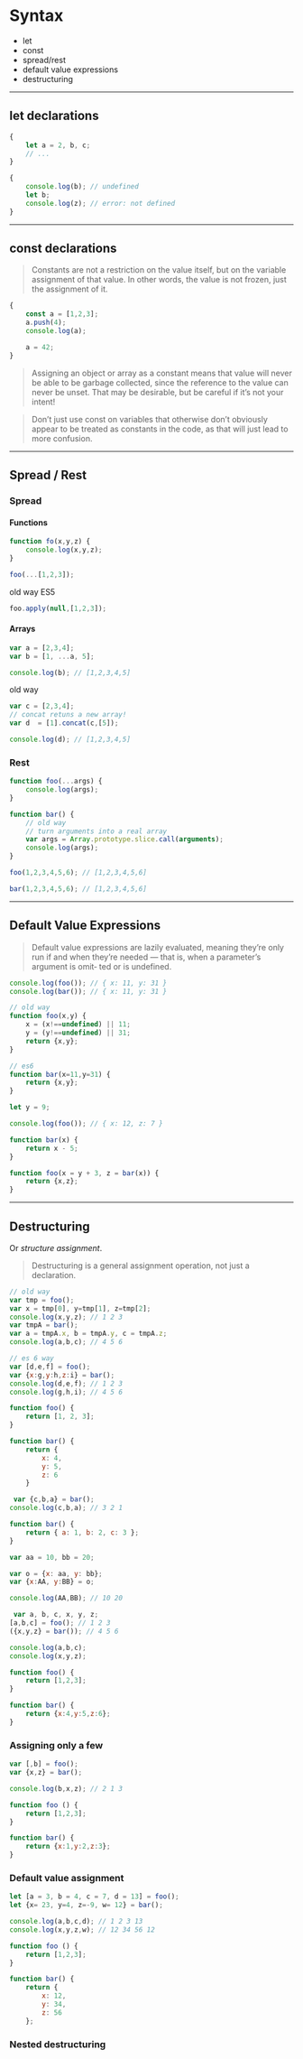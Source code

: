 # Syntax

+ let
+ const
+ spread/rest
+ default value expressions
+ destructuring

---

## let declarations

```js
{
    let a = 2, b, c;
    // ...
}
```

```js
{
    console.log(b); // undefined
    let b;
    console.log(z); // error: not defined
}
```

---

## const declarations

> Constants are not a restriction on the value itself, but on the variable assignment of that value. In other words, the value is not frozen, just the assignment of it.

```js
{
    const a = [1,2,3];
    a.push(4);
    console.log(a);

    a = 42;
}
```

> Assigning an object or array as a constant means that value will never be able to be garbage collected, since the reference to the value can never be unset. That may be desirable, but be careful if it’s not your intent!

>  Don’t just use const on variables that otherwise don’t obviously appear to be treated as constants in the code, as that will just lead to more confusion.

---

## Spread / Rest

### Spread

#### Functions
```js
function fo(x,y,z) {
    console.log(x,y,z);
}

foo(...[1,2,3]);
```

old way ES5

```js
foo.apply(null,[1,2,3]);
```

#### Arrays

```js
var a = [2,3,4];
var b = [1, ...a, 5];

console.log(b); // [1,2,3,4,5]
```

old way

```js
var c = [2,3,4];
// concat retuns a new array!
var d  = [1].concat(c,[5]);

console.log(d); // [1,2,3,4,5]
```

### Rest

```js
function foo(...args) {
    console.log(args);
}

function bar() {
    // old way
    // turn arguments into a real array
    var args = Array.prototype.slice.call(arguments);
    console.log(args);
}

foo(1,2,3,4,5,6); // [1,2,3,4,5,6]

bar(1,2,3,4,5,6); // [1,2,3,4,5,6]
```

---

## Default Value Expressions

> Default value expressions are lazily evaluated, meaning they’re only run if and when they’re needed — that is, when a parameter’s argument is omit‐ ted or is undefined.

```js
console.log(foo()); // { x: 11, y: 31 }
console.log(bar()); // { x: 11, y: 31 }

// old way
function foo(x,y) {
    x = (x!==undefined) || 11;
    y = (y!==undefined) || 31;
    return {x,y};
}

// es6
function bar(x=11,y=31) {
    return {x,y};
}
```

```js
let y = 9;

console.log(foo()); // { x: 12, z: 7 }

function bar(x) {
    return x - 5;
}

function foo(x = y + 3, z = bar(x)) {
    return {x,z};
}
```

---

## Destructuring

Or *structure assignment*.

> Destructuring is a general assignment operation, not just a declaration.

```js
// old way
var tmp = foo();
var x = tmp[0], y=tmp[1], z=tmp[2];
console.log(x,y,z); // 1 2 3
var tmpA = bar();
var a = tmpA.x, b = tmpA.y, c = tmpA.z;
console.log(a,b,c); // 4 5 6

// es 6 way
var [d,e,f] = foo();
var {x:g,y:h,z:i} = bar();
console.log(d,e,f); // 1 2 3
console.log(g,h,i); // 4 5 6

function foo() {
    return [1, 2, 3];
}

function bar() {
    return {
        x: 4,
        y: 5,
        z: 6
    }
```

```js
 var {c,b,a} = bar();
console.log(c,b,a); // 3 2 1

function bar() {
    return { a: 1, b: 2, c: 3 };
}
```

```js
var aa = 10, bb = 20;

var o = {x: aa, y: bb};
var {x:AA, y:BB} = o;

console.log(AA,BB); // 10 20
```

```js
 var a, b, c, x, y, z;
[a,b,c] = foo(); // 1 2 3
({x,y,z} = bar()); // 4 5 6

console.log(a,b,c);
console.log(x,y,z);

function foo() {
    return [1,2,3];
}

function bar() {
    return {x:4,y:5,z:6};
}
```

### Assigning only a few

```js
var [,b] = foo();
var {x,z} = bar();

console.log(b,x,z); // 2 1 3

function foo () {
    return [1,2,3];
}

function bar() {
    return {x:1,y:2,z:3};
}
```

### Default value assignment

```js
let [a = 3, b = 4, c = 7, d = 13] = foo();
let {x= 23, y=4, z=-9, w= 12} = bar();

console.log(a,b,c,d); // 1 2 3 13
console.log(x,y,z,w); // 12 34 56 12

function foo () {
    return [1,2,3];
}

function bar() {
    return {
        x: 12,
        y: 34,
        z: 56
    };
```

### Nested destructuring

